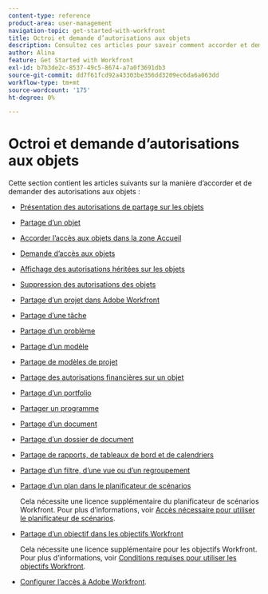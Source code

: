 ```yaml
---
content-type: reference
product-area: user-management
navigation-topic: get-started-with-workfront
title: Octroi et demande d’autorisations aux objets
description: Consultez ces articles pour savoir comment accorder et demander des autorisations aux objets dans Workfront.
author: Alina
feature: Get Started with Workfront
exl-id: b7b3de2c-8537-49c5-8674-a7a0f3691db3
source-git-commit: dd7f61fcd92a43303be356dd3209ec6da6a063dd
workflow-type: tm+mt
source-wordcount: '175'
ht-degree: 0%

---
```


# Octroi et demande d’autorisations aux objets

Cette section contient les articles suivants sur la manière d’accorder et de demander des autorisations aux objets :

* [Présentation des autorisations de partage sur les objets](../../workfront-basics/grant-and-request-access-to-objects/sharing-permissions-on-objects-overview.md)
* [Partage d’un objet](../../workfront-basics/grant-and-request-access-to-objects/share-an-object.md)
* [Accorder l’accès aux objets dans la zone Accueil](../../workfront-basics/grant-and-request-access-to-objects/grant-access-home.md)
* [Demande d’accès aux objets](../../workfront-basics/grant-and-request-access-to-objects/request-access.md)
* [Affichage des autorisations héritées sur les objets](../../workfront-basics/grant-and-request-access-to-objects/view-inherited-permissions-on-objects.md)
* [Suppression des autorisations des objets](../../workfront-basics/grant-and-request-access-to-objects/remove-permissions-from-objects.md)
* [Partage d’un projet dans Adobe Workfront](../../workfront-basics/grant-and-request-access-to-objects/share-a-project.md)
* [Partage d’une tâche](../../workfront-basics/grant-and-request-access-to-objects/share-a-task.md)
* [Partage d’un problème](../../workfront-basics/grant-and-request-access-to-objects/share-an-issue.md)
* [Partage d’un modèle](../../workfront-basics/grant-and-request-access-to-objects/share-a-template.md)
* [Partage de modèles de projet](../../manage-work/projects/create-and-manage-templates/share-project-template.md)
* [Partage des autorisations financières sur un objet](../../workfront-basics/grant-and-request-access-to-objects/share-financial-permissions-object.md)
* [Partage d’un portfolio](../../workfront-basics/grant-and-request-access-to-objects/share-a-portfolio..md)
* [Partager un programme](../../workfront-basics/grant-and-request-access-to-objects/share-a-program.md)
* [Partage d’un document](../../workfront-basics/grant-and-request-access-to-objects/document-permissions.md)
* [Partage d’un dossier de document](../../workfront-basics/grant-and-request-access-to-objects/share-a-document-folder.md)
* [Partage de rapports, de tableaux de bord et de calendriers](../../workfront-basics/grant-and-request-access-to-objects/permissions-reports-dashboards-calendars.md)
* [Partage d’un filtre, d’une vue ou d’un regroupement](../../reports-and-dashboards/reports/reporting-elements/share-filter-view-grouping.md)
* [Partage d’un plan dans le planificateur de scénarios](../../scenario-planner/share-a-plan.md)

   Cela nécessite une licence supplémentaire du planificateur de scénarios Workfront. Pour plus d’informations, voir [Accès nécessaire pour utiliser le planificateur de scénarios](../../scenario-planner/access-needed-to-use-sp.md).

* [Partage d’un objectif dans les objectifs Workfront](../../workfront-goals/workfront-goals-settings/share-a-goal.md)

   Cela nécessite une licence supplémentaire pour les objectifs Workfront. Pour plus d’informations, voir [Conditions requises pour utiliser les objectifs Workfront](../../workfront-goals/goal-management/access-needed-for-wf-goals.md).

* [Configurer l’accès à Adobe Workfront](../../administration-and-setup/add-users/configure-and-grant-access/configure-access.md).
